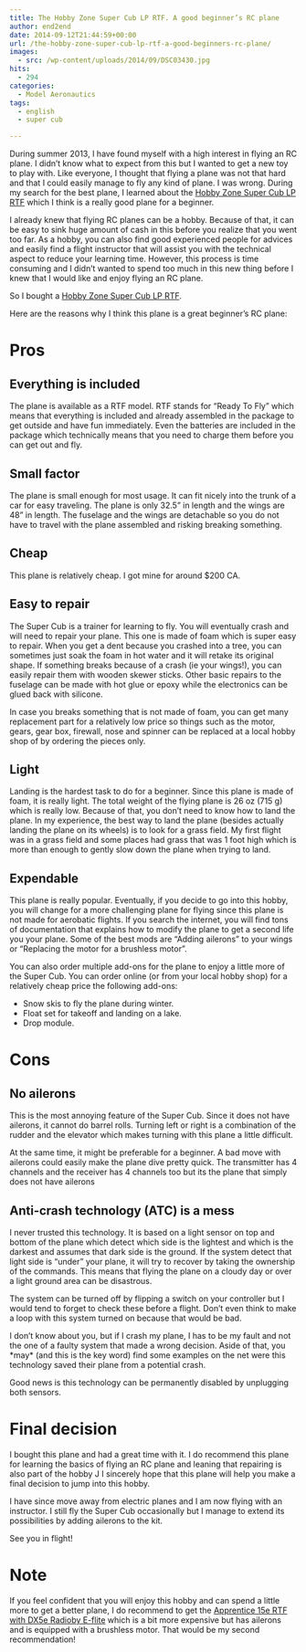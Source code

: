 ```yaml
---
title: The Hobby Zone Super Cub LP RTF. A good beginner’s RC plane
author: end2end
date: 2014-09-12T21:44:59+00:00
url: /the-hobby-zone-super-cub-lp-rtf-a-good-beginners-rc-plane/
images:
  - src: /wp-content/uploads/2014/09/DSC03430.jpg
hits:
  - 294
categories:
  - Model Aeronautics
tags:
  - english
  - super cub

---
```

During summer 2013, I have found myself with a high interest in flying an RC plane. I didn’t know what to expect from this but I wanted to get a new toy to play with. Like everyone, I thought that flying a plane was not that hard and that I could easily manage to fly any kind of plane. I was wrong. During my search for the best plane, I learned about the [Hobby Zone Super Cub LP RTF](http://secure.hobbyzone.com/catalog/hz/HBZ7300.html) which I think is a really good plane for a beginner.  

I already knew that flying RC planes can be a hobby. Because of that, it can be easy to sink huge amount of cash in this before you realize that you went too far. As a hobby, you can also find good experienced people for advices and easily find a flight instructor that will assist you with the technical aspect to reduce your learning time. However, this process is time consuming and I didn’t wanted to spend too much in this new thing before I knew that I would like and enjoy flying an RC plane.

So I bought a [Hobby Zone Super Cub LP RTF](http://secure.hobbyzone.com/catalog/hz/HBZ7300.html).

Here are the reasons why I think this plane is a great beginner’s RC plane:

# Pros

## Everything is included

The plane is available as a RTF model. RTF stands for “Ready To Fly” which means that everything is included and already assembled in the package to get outside and have fun immediately. Even the batteries are included in the package which technically means that you need to charge them before you can get out and fly.

## Small factor

The plane is small enough for most usage. It can fit nicely into the trunk of a car for easy traveling. The plane is only 32.5” in length and the wings are 48” in length. The fuselage and the wings are detachable so you do not have to travel with the plane assembled and risking breaking something.

## Cheap

This plane is relatively cheap. I got mine for around $200 CA.

## Easy to repair

The Super Cub is a trainer for learning to fly. You will eventually crash and will need to repair your plane. This one is made of foam which is super easy to repair. When you get a dent because you crashed into a tree, you can sometimes just soak the foam in hot water and it will retake its original shape. If something breaks because of a crash (ie your wings!), you can easily repair them with wooden skewer sticks. Other basic repairs to the fuselage can be made with hot glue or epoxy while the electronics can be glued back with silicone.

In case you breaks something that is not made of foam, you can get many replacement part for a relatively low price so things such as the motor, gears, gear box, firewall, nose and spinner can be replaced at a local hobby shop of by ordering the pieces only.

## Light

Landing is the hardest task to do for a beginner. Since this plane is made of foam, it is really light. The total weight of the flying plane is 26 oz (715 g) which is really low. Because of that, you don’t need to know how to land the plane. In my experience, the best way to land the plane (besides actually landing the plane on its wheels) is to look for a grass field. My first flight was in a grass field and some places had grass that was 1 foot high which is more than enough to gently slow down the plane when trying to land.

## Expendable

This plane is really popular. Eventually, if you decide to go into this hobby, you will change for a more challenging plane for flying since this plane is not made for aerobatic flights. If you search the internet, you will find tons of documentation that explains how to modify the plane to get a second life you your plane. Some of the best mods are “Adding ailerons” to your wings or “Replacing the motor for a brushless motor”.

You can also order multiple add-ons for the plane to enjoy a little more of the Super Cub. You can order online (or from your local hobby shop) for a relatively cheap price the following add-ons:

* Snow skis to fly the plane during winter.
* Float set for takeoff and landing on a lake.
* Drop module.

# Cons

## No ailerons

This is the most annoying feature of the Super Cub. Since it does not have ailerons, it cannot do barrel rolls. Turning left or right is a combination of the rudder and the elevator which makes turning with this plane a little difficult.

At the same time, it might be preferable for a beginner. A bad move with ailerons could easily make the plane dive pretty quick. The transmitter has 4 channels and the receiver has 4 channels too but its the plane that simply does not have ailerons

## Anti-crash technology (ATC) is a mess

I never trusted this technology. It is based on a light sensor on top and bottom of the plane which detect which side is the lightest and which is the darkest and assumes that dark side is the ground. If the system detect that light side is “under” your plane, it will try to recover by taking the ownership of the commands. This means that flying the plane on a cloudy day or over a light ground area can be disastrous.

The system can be turned off by flipping a switch on your controller but I would tend to forget to check these before a flight. Don’t even think to make a loop with this system turned on because that would be bad.

I don’t know about you, but if I crash my plane, I has to be my fault and not the one of a faulty system that made a wrong decision. Aside of that, you \*may\* (and this is the key word) find some examples on the net were this technology saved their plane from a potential crash.

Good news is this technology can be permanently disabled by unplugging both sensors.

# Final decision

I bought this plane and had a great time with it. I do recommend this plane for learning the basics of flying an RC plane and leaning that repairing is also part of the hobby J I sincerely hope that this plane will help you make a final decision to jump into this hobby.

I have since move away from electric planes and I am now flying with an instructor. I still fly the Super Cub occasionally but I manage to extend its possibilities by adding ailerons to the kit.

See you in flight!

# Note

If you feel confident that you will enjoy this hobby and can spend a little more to get a better plane, I do recommend to get the [Apprentice 15e RTF with DX5e Radioby E-flite](http://www.horizonhobby.com/products/apprentice-15e-rtf-with-dx5e-radio-EFL2725) which is a bit more expensive but has ailerons and is equipped with a brushless motor. That would be my second recommendation!
